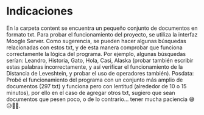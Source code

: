 # Indicaciones
En la carpeta content se encuentra un pequeño conjunto de documentos en formato txt. Para probar el funcionamiento del proyecto, se utiliza la interfaz Moogle Server. Como sugerencia, se pueden hacer algunas búsquedas relacionadas con estos txt, y de esta manera comprobar que funciona correctamente la lógica del programa. Por ejemplo, algunas búsquedas serían: Leandro, Historia, Gato, Hola, Casi, Alaska (probar también escribir estas palabras incorrectamente, y así verificar el funcionamiento de la Distancia de Leveshtein, y probar el uso de operadores también). 
Posdata: Probé el funcionamiento del programa con un conjunto más amplio de documentos (297 txt) y funciona pero con lentitud (alrededor de 10 o 15 minutos), por ello en el caso de agregar otros txt, sugiero que sean documentos que pesen poco, o de lo contrario... tener mucha paciencia 😅😥🖖🏻.
